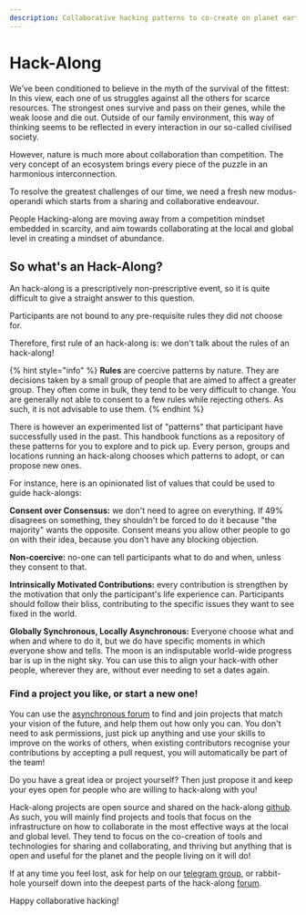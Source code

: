 ```yaml
---
description: Collaborative hacking patterns to co-create on planet earth
---
```


# Hack-Along

We’ve been conditioned to believe in the myth of the survival of the fittest: In this view, each one of us struggles against all the others for scarce resources. The strongest ones survive and pass on their  genes, while the weak loose and die out. Outside of our family environment, this way of thinking seems to be reflected in every interaction in our so-called civilised society.

However, nature is much more about collaboration than competition. The very concept of an ecosystem brings every piece of the puzzle in an harmonious interconnection.

To resolve the greatest challenges of our time, we need a fresh new modus-operandi which starts from a sharing and collaborative endeavour.

People Hacking-along are moving away from a competition mindset embedded in scarcity, and aim towards collaborating at the local and global level in creating a mindset of abundance.

## So what's an Hack-Along?

An hack-along is a prescriptively non-prescriptive event, so it is quite difficult to give a straight answer to this question. 

Participants are not bound to any pre-requisite rules they did not choose for.

Therefore, first rule of an hack-along is: we don't talk about the rules of an hack-along!

{% hint style="info" %}
**Rules** are coercive patterns by nature. They are decisions taken by a small group of people that are aimed to affect a greater group. They often come in bulk, they tend to be very difficult to change. You are generally not able to consent to a few rules while rejecting others. As such, it is not advisable to use them.
{% endhint %}

There is however  an experimented list of "patterns" that participant have successfully used in the past. This handbook functions as a repository of these patterns for you to explore and to pick up. Every person, groups and locations running an hack-along chooses which patterns to adopt, or can propose new ones.

For instance, here is an opinionated list of values that could be used to guide hack-alongs:

**Consent over Consensus:** we don't need to agree on everything. If 49% disagrees on something, they shouldn't be forced to do it because "the majority" wants the opposite. Consent means you allow other people to go on with their idea, because you don't have any blocking objection.  
  
**Non-coercive:** no-one can tell participants what to do and when, unless they consent to that.

**Intrinsically Motivated Contributions:**  every contribution is strengthen by the motivation that only the participant's life experience can. Participants should follow their bliss, contributing to the specific issues they want to see fixed in the world.

**Globally Synchronous, Locally Asynchronous:** Everyone choose what and when and where to do it, but we do have specific moments in which everyone show and tells. The moon is an indisputable world-wide progress bar is up in the night sky. You can use this to align your hack-with other people, wherever they are, without ever needing to set a dates again.

### Find a project you like, or start a new one!

You can use the [asynchronous forum](https://async.hackalong.io/) to find and join projects that match your vision of the future, and help them out how only you can. You don't need to ask permissions, just pick up anything and use your skills to improve on the works of others, when existing contributors recognise your contributions by accepting a pull request, you will automatically be part of the team!

Do you have a great idea or project yourself? Then just propose it and keep your eyes open for people who are willing to hack-along with you!

Hack-along projects are open source and shared on the hack-along [github](https://github.com/hack-along). As such, you will mainly find projects and tools that focus on the infrastructure on how to collaborate in the most effective ways at the local and global level. They tend to focus on the co-creation of tools and technologies for sharing and collaborating, and thriving but anything that is open and useful for the planet and the people living on it will do!

If at any time you feel lost, ask for help on our [telegram group](https://t.me/joinchat/DgOPm1aMD5IUL03tXgfTWw), or rabbit-hole yourself down into the deepest parts of the hack-along [forum](https://async.hackalong.io/). 

Happy collaborative hacking!

